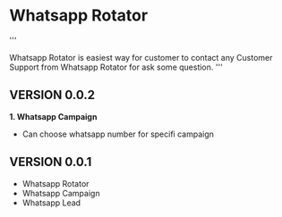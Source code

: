 # Whatsapp Rotator

'''

Whatsapp Rotator is easiest way for customer to contact any Customer Support from Whatsapp Rotator for ask some question.
'''


## VERSION 0.0.2

**1. Whatsapp Campaign**
- Can choose whatsapp number for specifi campaign

## VERSION 0.0.1

- Whatsapp Rotator
- Whatsapp Campaign
- Whatsapp Lead

